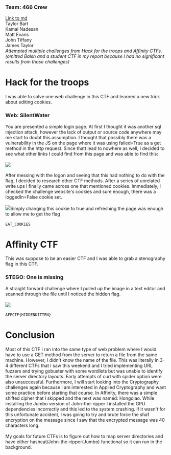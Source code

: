 ### Team: 466 Crew
[Link to md](https://github.com/tbart27/11_16_20_writeups/blob/main/README.md)<br>
Taylor Bart<br>
Kamal Nadesan<br>
Matt Evans<br>
John Tiffany<br>
James Taylor<br>
*Attempted multiple challenges from Hack for the troops and Affinity CTFs. (omitted Balsn and a student CTF in my report because I had no significant results from those challenges)*
# Hack for the troops
I was able to solve one web challenge in this CTF and learned a new trick about editing cookies.<br>
### Web: SilentWater
You are presented a simple login page. At first I thought it was another sql injection attack, however the lack of output or source code anywhere may me start to doubt this assumption. I thought that possibly there was a vulnerability in the JS on the page where it was using failed=True as a get method in the http request. Since thatt lead to nowhere as well, I decided to see what other links I could find from this page and was able to find this:<br>
<br>
![](https://github.com/tbart27/11_16_20_writeups/blob/main/bakery.png)<br>
<br>
After messing with the logon and seeing that this had nothing to do with the flag, I decided to research other CTF methods. After a series of unrelated write ups I finally came across one that mentioned cookies. Immediately, I checked the challenge website's cookies and sure enough, there was a loggedIn=False cookie set.<br>
<br>
![](https://github.com/tbart27/11_16_20_writeups/blob/main/web1.PNG)Simply changing this cookie to true and refreshing the page was enough to allow me to get the flag<br>
<br>
`EAT_COOKIES`


# Affinity CTF
This was suppose to be an easier CTF and I was able to grab a stenography flag in this CTF.<br>
### STEGO: One is missing
A straight forward challenge where I pulled up the image in a text editor and scanned through the file until I noticed the hidden flag.<br>
<br>
![](https://github.com/tbart27/11_16_20_writeups/blob/main/stego1.PNG)<br>
<br>
`AFFCTF{HIDDENKITTEN}`

# Conclusion
Most of this CTF I ran into the same type of web problem where I would have to use a GET method from the server to return a file from the same machine. However, I didn't know the name of the file. This was literally in 3-4 different CTFs that I saw this weekend and I tried implementing URL fuzzers and trying gobuster with some wordlists but was unable to identify the server directory layouts. Early attempts of curl with spider option were also unsuccessful. Furthermore, I will start looking into the Cryptography challenges again because I am interested in Applied Cryptography and want some practice before starting that course. In Affinity, there was a simple shifted cipher that I skipped and the next was named: Hongqiao. While installing the Jumbo version of John-the-ripper I installed the GPU dependencies incorrectly and this led to the system crashing. If it wasn't for this unfortunate accident, I was going to try and brute force the sha1 encryption on the message since I saw that the encrypted message was 40 characters long.<br>
<br>
My goals for future CTFs is to figure out how to map server directories and have either hashcat/John-the-ripper(Jumbo) functional so it can run in the background.
